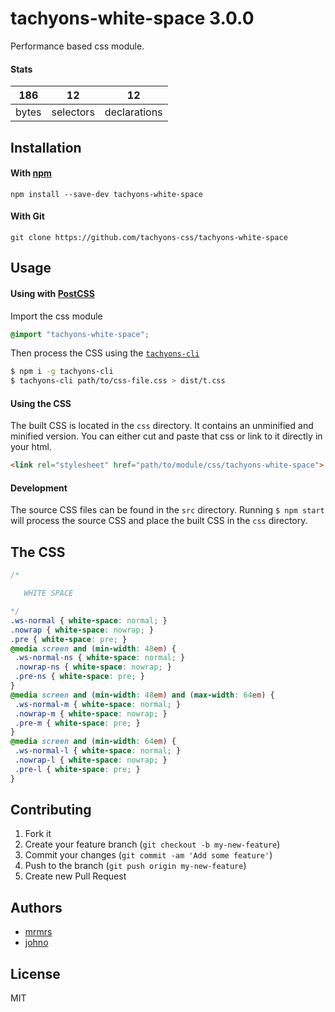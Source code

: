 # tachyons-white-space 3.0.0

Performance based css module.

#### Stats

186 | 12 | 12
---|---|---
bytes | selectors | declarations

## Installation

#### With [npm](https://npmjs.com)

```
npm install --save-dev tachyons-white-space
```

#### With Git

```
git clone https://github.com/tachyons-css/tachyons-white-space
```

## Usage

#### Using with [PostCSS](https://github.com/postcss/postcss)

Import the css module

```css
@import "tachyons-white-space";
```

Then process the CSS using the [`tachyons-cli`](https://github.com/tachyons-css/tachyons-cli)

```sh
$ npm i -g tachyons-cli
$ tachyons-cli path/to/css-file.css > dist/t.css
```

#### Using the CSS

The built CSS is located in the `css` directory. It contains an unminified and minified version.
You can either cut and paste that css or link to it directly in your html.

```html
<link rel="stylesheet" href="path/to/module/css/tachyons-white-space">
```

#### Development

The source CSS files can be found in the `src` directory.
Running `$ npm start` will process the source CSS and place the built CSS in the `css` directory.

## The CSS

```css
/*

   WHITE SPACE

*/
.ws-normal { white-space: normal; }
.nowrap { white-space: nowrap; }
.pre { white-space: pre; }
@media screen and (min-width: 48em) {
 .ws-normal-ns { white-space: normal; }
 .nowrap-ns { white-space: nowrap; }
 .pre-ns { white-space: pre; }
}
@media screen and (min-width: 48em) and (max-width: 64em) {
 .ws-normal-m { white-space: normal; }
 .nowrap-m { white-space: nowrap; }
 .pre-m { white-space: pre; }
}
@media screen and (min-width: 64em) {
 .ws-normal-l { white-space: normal; }
 .nowrap-l { white-space: nowrap; }
 .pre-l { white-space: pre; }
}
```

## Contributing

1. Fork it
2. Create your feature branch (`git checkout -b my-new-feature`)
3. Commit your changes (`git commit -am 'Add some feature'`)
4. Push to the branch (`git push origin my-new-feature`)
5. Create new Pull Request

## Authors

* [mrmrs](http://mrmrs.io)
* [johno](http://johnotander.com)

## License

MIT

